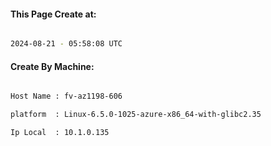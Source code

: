 
   
#### This Page Create at:

```bash

2024-08-21 - 05:58:08 UTC

```

#### Create By Machine:

```bash

Host Name : fv-az1198-606

platform  : Linux-6.5.0-1025-azure-x86_64-with-glibc2.35

Ip Local  : 10.1.0.135

```

